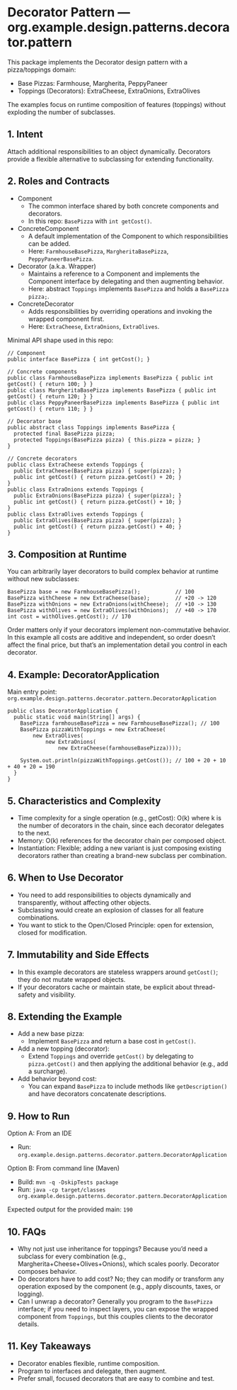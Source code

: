 # Decorator Pattern — org.example.design.patterns.decorator.pattern

This package implements the Decorator design pattern with a pizza/toppings domain:
- Base Pizzas: Farmhouse, Margherita, PeppyPaneer
- Toppings (Decorators): ExtraCheese, ExtraOnions, ExtraOlives

The examples focus on runtime composition of features (toppings) without exploding the number of subclasses.

## 1. Intent
Attach additional responsibilities to an object dynamically. Decorators provide a flexible alternative to subclassing for extending functionality.

## 2. Roles and Contracts
- Component
  - The common interface shared by both concrete components and decorators.
  - In this repo: `BasePizza` with `int getCost()`.
- ConcreteComponent
  - A default implementation of the Component to which responsibilities can be added.
  - Here: `FarmhouseBasePizza`, `MargheritaBasePizza`, `PeppyPaneerBasePizza`.
- Decorator (a.k.a. Wrapper)
  - Maintains a reference to a Component and implements the Component interface by delegating and then augmenting behavior.
  - Here: abstract `Toppings` implements `BasePizza` and holds a `BasePizza pizza;`.
- ConcreteDecorator
  - Adds responsibilities by overriding operations and invoking the wrapped component first.
  - Here: `ExtraCheese`, `ExtraOnions`, `ExtraOlives`.

Minimal API shape used in this repo:

```
// Component
public interface BasePizza { int getCost(); }

// Concrete components
public class FarmhouseBasePizza implements BasePizza { public int getCost() { return 100; } }
public class MargheritaBasePizza implements BasePizza { public int getCost() { return 120; } }
public class PeppyPaneerBasePizza implements BasePizza { public int getCost() { return 110; } }

// Decorator base
public abstract class Toppings implements BasePizza {
  protected final BasePizza pizza;
  protected Toppings(BasePizza pizza) { this.pizza = pizza; }
}

// Concrete decorators
public class ExtraCheese extends Toppings {
  public ExtraCheese(BasePizza pizza) { super(pizza); }
  public int getCost() { return pizza.getCost() + 20; }
}
public class ExtraOnions extends Toppings {
  public ExtraOnions(BasePizza pizza) { super(pizza); }
  public int getCost() { return pizza.getCost() + 10; }
}
public class ExtraOlives extends Toppings {
  public ExtraOlives(BasePizza pizza) { super(pizza); }
  public int getCost() { return pizza.getCost() + 40; }
}
```

## 3. Composition at Runtime
You can arbitrarily layer decorators to build complex behavior at runtime without new subclasses:

```
BasePizza base = new FarmhouseBasePizza();           // 100
BasePizza withCheese = new ExtraCheese(base);        // +20 -> 120
BasePizza withOnions = new ExtraOnions(withCheese);  // +10 -> 130
BasePizza withOlives = new ExtraOlives(withOnions);  // +40 -> 170
int cost = withOlives.getCost(); // 170
```

Order matters only if your decorators implement non-commutative behavior. In this example all costs are additive and independent, so order doesn’t affect the final price, but that’s an implementation detail you control in each decorator.

## 4. Example: DecoratorApplication
Main entry point: `org.example.design.patterns.decorator.pattern.DecoratorApplication`

```
public class DecoratorApplication {
  public static void main(String[] args) {
    BasePizza farmhouseBasePizza = new FarmhouseBasePizza(); // 100
    BasePizza pizzaWithToppings = new ExtraCheese(
        new ExtraOlives(
            new ExtraOnions(
                new ExtraCheese(farmhouseBasePizza))));

    System.out.println(pizzaWithToppings.getCost()); // 100 + 20 + 10 + 40 + 20 = 190
  }
}
```

## 5. Characteristics and Complexity
- Time complexity for a single operation (e.g., getCost): O(k) where k is the number of decorators in the chain, since each decorator delegates to the next.
- Memory: O(k) references for the decorator chain per composed object.
- Instantiation: Flexible; adding a new variant is just composing existing decorators rather than creating a brand-new subclass per combination.

## 6. When to Use Decorator
- You need to add responsibilities to objects dynamically and transparently, without affecting other objects.
- Subclassing would create an explosion of classes for all feature combinations.
- You want to stick to the Open/Closed Principle: open for extension, closed for modification.

## 7. Immutability and Side Effects
- In this example decorators are stateless wrappers around `getCost()`; they do not mutate wrapped objects.
- If your decorators cache or maintain state, be explicit about thread-safety and visibility.

## 8. Extending the Example
- Add a new base pizza:
  - Implement `BasePizza` and return a base cost in `getCost()`.
- Add a new topping (decorator):
  - Extend `Toppings` and override `getCost()` by delegating to `pizza.getCost()` and then applying the additional behavior (e.g., add a surcharge).
- Add behavior beyond cost:
  - You can expand `BasePizza` to include methods like `getDescription()` and have decorators concatenate descriptions.

## 9. How to Run
Option A: From an IDE
- Run: `org.example.design.patterns.decorator.pattern.DecoratorApplication`

Option B: From command line (Maven)
- Build: `mvn -q -DskipTests package`
- Run:  `java -cp target/classes org.example.design.patterns.decorator.pattern.DecoratorApplication`

Expected output for the provided main: `190`

## 10. FAQs
- Why not just use inheritance for toppings? Because you’d need a subclass for every combination (e.g., Margherita+Cheese+Olives+Onions), which scales poorly. Decorator composes behavior.
- Do decorators have to add cost? No; they can modify or transform any operation exposed by the component (e.g., apply discounts, taxes, or logging).
- Can I unwrap a decorator? Generally you program to the `BasePizza` interface; if you need to inspect layers, you can expose the wrapped component from `Toppings`, but this couples clients to the decorator details.

## 11. Key Takeaways
- Decorator enables flexible, runtime composition.
- Program to interfaces and delegate, then augment.
- Prefer small, focused decorators that are easy to combine and test.
